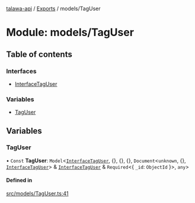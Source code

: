 [talawa-api](../README.md) / [Exports](../modules.md) / models/TagUser

# Module: models/TagUser

## Table of contents

### Interfaces

- [InterfaceTagUser](../interfaces/models_TagUser.InterfaceTagUser.md)

### Variables

- [TagUser](models_TagUser.md#taguser)

## Variables

### TagUser

• `Const` **TagUser**: `Model`\<[`InterfaceTagUser`](../interfaces/models_TagUser.InterfaceTagUser.md), \{\}, \{\}, \{\}, `Document`\<`unknown`, \{\}, [`InterfaceTagUser`](../interfaces/models_TagUser.InterfaceTagUser.md)\> & [`InterfaceTagUser`](../interfaces/models_TagUser.InterfaceTagUser.md) & `Required`\<\{ `_id`: `ObjectId`  \}\>, `any`\>

#### Defined in

[src/models/TagUser.ts:41](https://github.com/PalisadoesFoundation/talawa-api/blob/65069df/src/models/TagUser.ts#L41)
